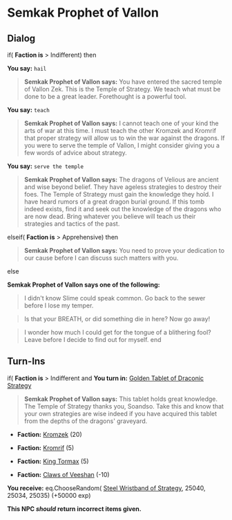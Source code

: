 # Semkak Prophet of Vallon
## Dialog

if( **Faction is** > Indifferent) then


**You say:** `hail`




>**Semkak Prophet of Vallon says:** You have entered the sacred temple of Vallon Zek. This is the Temple of Strategy. We teach what must be done to be a great leader. Forethought is a powerful tool.


**You say:** `teach`




>**Semkak Prophet of Vallon says:** I cannot teach one of your kind the arts of war at this time. I must teach the other Kromzek and Kromrif that proper strategy will allow us to win the war against the dragons. If you were to serve the temple of Vallon, I might consider giving you a few words of advice about strategy.


**You say:** `serve the temple`




>**Semkak Prophet of Vallon says:** The dragons of Velious are ancient and wise beyond belief. They have ageless strategies to destroy their foes. The Temple of Strategy must gain the knowledge they hold. I have heard rumors of a great dragon burial ground. If this tomb indeed exists, find it and seek out the knowledge of the dragons who are now dead. Bring whatever you believe will teach us their strategies and tactics of the past.


elseif( **Faction is** > Apprehensive) then


>**Semkak Prophet of Vallon says:** You need to prove your dedication to our cause before I can discuss such matters with you.

else


**Semkak Prophet of Vallon says one of the following:**

>I didn't know Slime could speak common.  Go back to the sewer before I lose my temper.

>Is that your BREATH, or did something die in here?  Now go away!

>I wonder how much I could get for the tongue of a blithering fool?  Leave before I decide to find out for myself.
end

## Turn-Ins





if( **Faction is** > Indifferent and  **You turn in:** [Golden Tablet of Draconic Strategy](/item/24986)


>**Semkak Prophet of Vallon says:** This tablet holds great knowledge. The Temple of Strategy thanks you, Soandso. Take this and know that your own strategies are wise indeed if you have acquired this tablet from the depths of the dragons' graveyard.


* __Faction:__ [Kromzek](/faction/448) (20)


* __Faction:__ [Kromrif](/faction/419) (5)


* __Faction:__ [King Tormax](/faction/429) (5)


* __Faction:__ [Claws of Veeshan](/faction/430) (-10)


 **You receive:** eq.ChooseRandom( [Steel Wristband  of Strategy](/item/25036), 25040, 25034, 25035) (+50000 exp)

**This NPC *should* return incorrect items given.**

